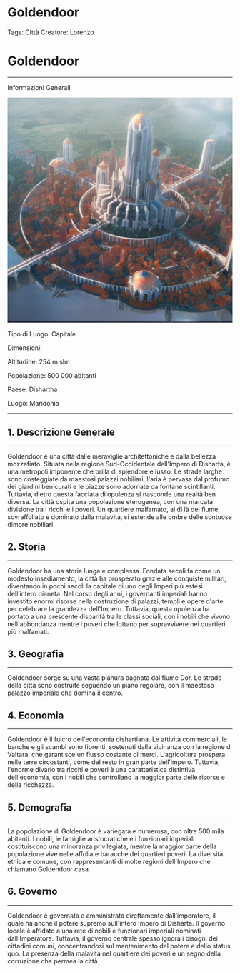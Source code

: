 # Goldendoor

Tags: Città
Creatore: Lorenzo

# Goldendoor

---

Informazioni Generali

![fantasy-city-trending-on-artstation-sharp-focus-studio-photo-intricate-details-highly-detailed.png](fantasy-city-trending-on-artstation-sharp-focus-studio-photo-intricate-details-highly-detailed.png)

Tipo di Luogo: Capitale

Dimensioni:

Altitudine: 254 m slm

Popolazione: 500 000 abitanti

Paese: Dishartha

Luogo: Maridonia

---

## 1. Descrizione Generale

---

Goldendoor è una città dalle meraviglie architettoniche e dalla bellezza mozzafiato. Situata nella regione Sud-Occidentale dell'Impero di Disharta, è una metropoli imponente che brilla di splendore e lusso. Le strade larghe sono costeggiate da maestosi palazzi nobiliari, l'aria è pervasa dal profumo dei giardini ben curati e le piazze sono adornate da fontane scintillanti. Tuttavia, dietro questa facciata di opulenza si nasconde una realtà ben diversa. La città ospita una popolazione eterogenea, con una marcata divisione tra i ricchi e i poveri. Un quartiere malfamato, al di là del fiume, sovraffollato e dominato dalla malavita, si estende alle ombre delle sontuose dimore nobiliari.

## 2. Storia

---

Goldendoor ha una storia lunga e complessa. Fondata secoli fa come un modesto insediamento, la città ha prosperato grazie alle conquiste militari, diventando in pochi secoli la capitale di uno degli Imperi più estesi dell’intero pianeta. Nel corso degli anni, i governanti imperiali hanno investito enormi risorse nella costruzione di palazzi, templi e opere d'arte per celebrare la grandezza dell'Impero. Tuttavia, questa opulenza ha portato a una crescente disparità tra le classi sociali, con i nobili che vivono nell'abbondanza mentre i poveri che lottano per sopravvivere nei quartieri più malfamati.

## 3. Geografia

---

Goldendoor sorge su una vasta pianura bagnata dal fiume Dor. Le strade della città sono costruite seguendo un piano regolare, con il maestoso palazzo imperiale che domina il centro.

## 4. Economia

---

Goldendoor è il fulcro dell'economia dishartiana. Le attività commerciali, le banche e gli scambi sono fiorenti, sostenuti dalla vicinanza con la regione di Valtara, che garantisce un flusso costante di merci. L'agricoltura prospera nelle terre circostanti, come del resto in gran parte dell’Impero. Tuttavia, l'enorme divario tra ricchi e poveri è una caratteristica distintiva dell'economia, con i nobili che controllano la maggior parte delle risorse e della ricchezza.

## 5. Demografia

---

La popolazione di Goldendoor è variegata e numerosa, con oltre 500 mila abitanti. I nobili, le famiglie aristocratiche e i funzionari imperiali costituiscono una minoranza privilegiata, mentre la maggior parte della popolazione vive nelle affollate baracche dei quartieri poveri. La diversità etnica è comune, con rappresentanti di molte regioni dell'Impero che chiamano Goldendoor casa.

## 6. Governo

---

Goldendoor è governata e amministrata direttamente dall’imperatore, il quale ha anche il potere supremo sull'intero Impero di Disharta. Il governo locale è affidato a una rete di nobili e funzionari imperiali nominati dall'Imperatore. Tuttavia, il governo centrale spesso ignora i bisogni dei cittadini comuni, concentrandosi sul mantenimento del potere e dello status quo. La presenza della malavita nel quartiere dei poveri è un segno della corruzione che permea la città.